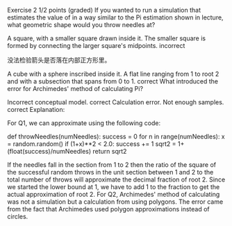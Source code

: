 Exercise 2
1/2 points (graded)
If you wanted to run a simulation that estimates the value of  in a way similar to the Pi estimation shown in lecture, what geometric shape would you throw needles at?


A square, with a smaller square drawn inside it. The smaller square is formed by connecting the larger square's midpoints. incorrect

没法检验箭头是否落在内部正方形里。

A cube with a sphere inscribed inside it.
A flat line ranging from 1 to root 2 and with a subsection that spans from 0 to 1. correct
What introduced the error for Archimedes' method of calculating Pi?


Incorrect conceptual model. correct
Calculation error.
Not enough samples. correct
Explanation:

For Q1, we can approximate using the following code:

def throwNeedles(numNeedles):
    success = 0
    for n in range(numNeedles):
        x = random.random()
        if (1+x)**2 < 2.0:
            success += 1
    sqrt2 = 1+(float(success)/numNeedles)
    return sqrt2                  
                
If the needles fall in the section from 1 to 2 then the ratio of the square of the successful random throws in the unit section between 1 and 2 to the total number of throws will approximate the decimal fraction of root 2. Since we started the lower bound at 1, we have to add 1 to the fraction to get the actual approximation of root 2.
For Q2, Archimedes' method of calculating was not a simulation but a calculation from using polygons. The error came from the fact that Archimedes used polygon approximations instead of circles.
